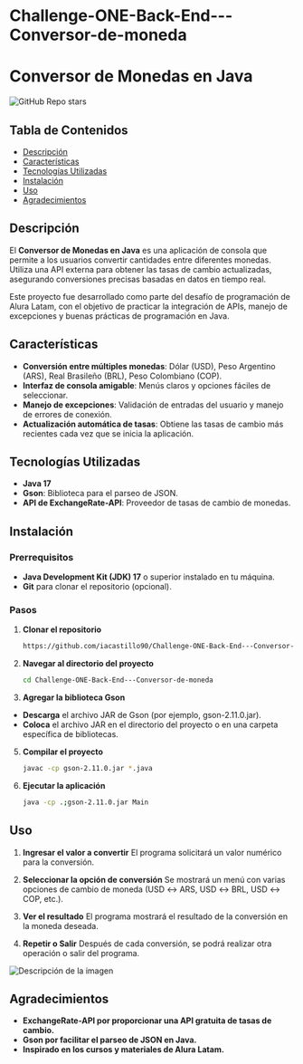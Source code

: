 # Challenge-ONE-Back-End---Conversor-de-moneda
# Conversor de Monedas en Java

![GitHub Repo stars](https://img.shields.io/github/stars/iacastillo90/Challenge-ONE-Back-End---Conversor-de-moneda?style=social)

## Tabla de Contenidos

- [Descripción](#descripción)
- [Características](#características)
- [Tecnologías Utilizadas](#tecnologías-utilizadas)
- [Instalación](#instalación)
- [Uso](#uso)
- [Agradecimientos](#agradecimientos)

## Descripción

El **Conversor de Monedas en Java** es una aplicación de consola que permite a los usuarios convertir cantidades entre diferentes monedas. Utiliza una API externa para obtener las tasas de cambio actualizadas, asegurando conversiones precisas basadas en datos en tiempo real.

Este proyecto fue desarrollado como parte del desafío de programación de Alura Latam, con el objetivo de practicar la integración de APIs, manejo de excepciones y buenas prácticas de programación en Java.

## Características

- **Conversión entre múltiples monedas**: Dólar (USD), Peso Argentino (ARS), Real Brasileño (BRL), Peso Colombiano (COP).
- **Interfaz de consola amigable**: Menús claros y opciones fáciles de seleccionar.
- **Manejo de excepciones**: Validación de entradas del usuario y manejo de errores de conexión.
- **Actualización automática de tasas**: Obtiene las tasas de cambio más recientes cada vez que se inicia la aplicación.

## Tecnologías Utilizadas

- **Java 17**
- **Gson**: Biblioteca para el parseo de JSON.
- **API de ExchangeRate-API**: Proveedor de tasas de cambio de monedas.

## Instalación

### Prerrequisitos

- **Java Development Kit (JDK) 17** o superior instalado en tu máquina.
- **Git** para clonar el repositorio (opcional).

### Pasos

1. **Clonar el repositorio**

   ```bash
   https://github.com/iacastillo90/Challenge-ONE-Back-End---Conversor-de-moneda
   
2. **Navegar al directorio del proyecto**
   ```bash
   cd Challenge-ONE-Back-End---Conversor-de-moneda
   
4. **Agregar la biblioteca Gson**

- **Descarga** el archivo JAR de Gson (por ejemplo, gson-2.11.0.jar).
- **Coloca** el archivo JAR en el directorio del proyecto o en una carpeta específica de bibliotecas.
   
5. **Compilar el proyecto**
   ```bash
   javac -cp gson-2.11.0.jar *.java

6. **Ejecutar la aplicación**
   ```bash
   java -cp .;gson-2.11.0.jar Main

## Uso

1. **Ingresar el valor a convertir**
El programa solicitará un valor numérico para la conversión.

2. **Seleccionar la opción de conversión**
Se mostrará un menú con varias opciones de cambio de moneda (USD ↔ ARS, USD ↔ BRL, USD ↔ COP, etc.).

3. **Ver el resultado**
El programa mostrará el resultado de la conversión en la moneda deseada.

4. **Repetir o Salir**
Después de cada conversión, se podrá realizar otra operación o salir del programa.


![Descripción de la imagen](https://github.com/iacastillo90/Challenge-ONE-Back-End---Conversor-de-moneda/blob/main/img1.png)

## Agradecimientos

- **ExchangeRate-API por proporcionar una API gratuita de tasas de cambio.**
- **Gson por facilitar el parseo de JSON en Java.**
- **Inspirado en los cursos y materiales de Alura Latam.**

